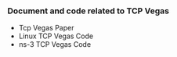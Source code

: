 ### Document and code related to TCP Vegas
 * Tcp Vegas Paper
 * Linux TCP Vegas Code
 * ns-3 TCP Vegas Code
